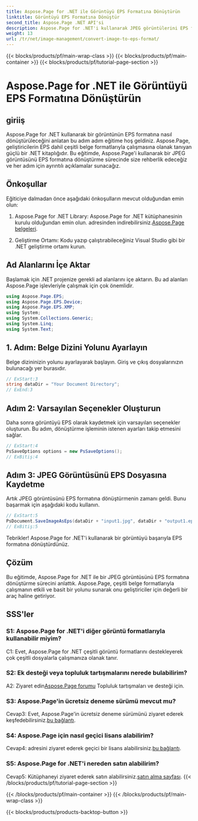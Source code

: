 ```yaml
---
title: Aspose.Page for .NET ile Görüntüyü EPS Formatına Dönüştürün
linktitle: Görüntüyü EPS Formatına Dönüştür
second_title: Aspose.Page .NET API'si
description: Aspose.Page for .NET'i kullanarak JPEG görüntülerini EPS formatına nasıl dönüştüreceğinizi öğrenin. Adım adım talimatlar içeren kapsamlı bir kılavuz.
weight: 13
url: /tr/net/image-management/convert-image-to-eps-format/
---
```


{{< blocks/products/pf/main-wrap-class >}}
{{< blocks/products/pf/main-container >}}
{{< blocks/products/pf/tutorial-page-section >}}

# Aspose.Page for .NET ile Görüntüyü EPS Formatına Dönüştürün

## giriiş

Aspose.Page for .NET kullanarak bir görüntünün EPS formatına nasıl dönüştürüleceğini anlatan bu adım adım eğitime hoş geldiniz. Aspose.Page, geliştiricilerin EPS dahil çeşitli belge formatlarıyla çalışmasına olanak tanıyan güçlü bir .NET kitaplığıdır. Bu eğitimde, Aspose.Page'i kullanarak bir JPEG görüntüsünü EPS formatına dönüştürme sürecinde size rehberlik edeceğiz ve her adım için ayrıntılı açıklamalar sunacağız.

## Önkoşullar

Eğiticiye dalmadan önce aşağıdaki önkoşulların mevcut olduğundan emin olun:

1.  Aspose.Page for .NET Library: Aspose.Page for .NET kütüphanesinin kurulu olduğundan emin olun. adresinden indirebilirsiniz.[Aspose.Page belgeleri](https://reference.aspose.com/page/net/).

2. Geliştirme Ortamı: Kodu yazıp çalıştırabileceğiniz Visual Studio gibi bir .NET geliştirme ortamı kurun.

## Ad Alanlarını İçe Aktar

Başlamak için .NET projenize gerekli ad alanlarını içe aktarın. Bu ad alanları Aspose.Page işlevleriyle çalışmak için çok önemlidir.

```csharp
using Aspose.Page.EPS;
using Aspose.Page.EPS.Device;
using Aspose.Page.EPS.XMP;
using System;
using System.Collections.Generic;
using System.Linq;
using System.Text;
```

## 1. Adım: Belge Dizini Yolunu Ayarlayın

Belge dizininizin yolunu ayarlayarak başlayın. Giriş ve çıkış dosyalarınızın bulunacağı yer burasıdır.

```csharp
// ExStart:3
string dataDir = "Your Document Directory";
// ExEnd:3
```

## Adım 2: Varsayılan Seçenekler Oluşturun

Daha sonra görüntüyü EPS olarak kaydetmek için varsayılan seçenekler oluşturun. Bu adım, dönüştürme işleminin istenen ayarları takip etmesini sağlar.

```csharp
// ExStart:4
PsSaveOptions options = new PsSaveOptions();
// ExBitiş:4
```

## Adım 3: JPEG Görüntüsünü EPS Dosyasına Kaydetme

Artık JPEG görüntüsünü EPS formatına dönüştürmenin zamanı geldi. Bunu başarmak için aşağıdaki kodu kullanın.

```csharp
// ExStart:5
PsDocument.SaveImageAsEps(dataDir + "input1.jpg", dataDir + "output1.eps", options);
// ExBitiş:5
```

Tebrikler! Aspose.Page for .NET'i kullanarak bir görüntüyü başarıyla EPS formatına dönüştürdünüz.

## Çözüm

Bu eğitimde, Aspose.Page for .NET ile bir JPEG görüntüsünü EPS formatına dönüştürme sürecini anlattık. Aspose.Page, çeşitli belge formatlarıyla çalışmanın etkili ve basit bir yolunu sunarak onu geliştiriciler için değerli bir araç haline getiriyor.

## SSS'ler

### S1: Aspose.Page for .NET'i diğer görüntü formatlarıyla kullanabilir miyim?

C1: Evet, Aspose.Page for .NET çeşitli görüntü formatlarını destekleyerek çok çeşitli dosyalarla çalışmanıza olanak tanır.

### S2: Ek desteği veya topluluk tartışmalarını nerede bulabilirim?

 A2: Ziyaret edin[Aspose.Page forumu](https://forum.aspose.com/c/page/39) Topluluk tartışmaları ve desteği için.

### S3: Aspose.Page'in ücretsiz deneme sürümü mevcut mu?

 Cevap3: Evet, Aspose.Page'in ücretsiz deneme sürümünü ziyaret ederek keşfedebilirsiniz.[bu bağlantı](https://releases.aspose.com/).

### S4: Aspose.Page için nasıl geçici lisans alabilirim?

 Cevap4: adresini ziyaret ederek geçici bir lisans alabilirsiniz.[bu bağlantı](https://purchase.aspose.com/temporary-license/).

### S5: Aspose.Page for .NET'i nereden satın alabilirim?

Cevap5: Kütüphaneyi ziyaret ederek satın alabilirsiniz.[satın alma sayfası](https://purchase.aspose.com/buy).
{{< /blocks/products/pf/tutorial-page-section >}}

{{< /blocks/products/pf/main-container >}}
{{< /blocks/products/pf/main-wrap-class >}}

{{< blocks/products/products-backtop-button >}}
